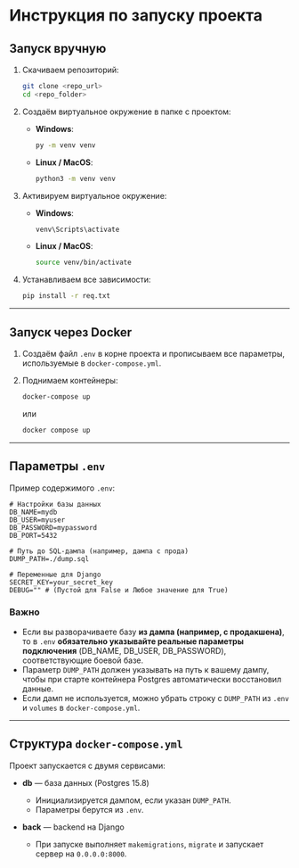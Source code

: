 # Инструкция по запуску проекта

## Запуск вручную

1. Скачиваем репозиторий:
   ```bash
   git clone <repo_url>
   cd <repo_folder>
    ```

2. Создаём виртуальное окружение в папке с проектом:

   * **Windows**:

     ```bash
     py -m venv venv
     ```
   * **Linux / MacOS**:

     ```bash
     python3 -m venv venv
     ```
3. Активируем виртуальное окружение:

   * **Windows**:

     ```bash
     venv\Scripts\activate
     ```
   * **Linux / MacOS**:

     ```bash
     source venv/bin/activate
     ```
4. Устанавливаем все зависимости:

   ```bash
   pip install -r req.txt
   ```

---

## Запуск через Docker

1. Создаём файл `.env` в корне проекта и прописываем все параметры, используемые в `docker-compose.yml`.
2. Поднимаем контейнеры:

   ```bash
   docker-compose up
   ```

   или

   ```bash
   docker compose up
   ```

---

## Параметры `.env`

Пример содержимого `.env`:

```env
# Настройки базы данных
DB_NAME=mydb
DB_USER=myuser
DB_PASSWORD=mypassword
DB_PORT=5432

# Путь до SQL-дампа (например, дампа с прода)
DUMP_PATH=./dump.sql

# Переменные для Django
SECRET_KEY=your_secret_key
DEBUG="" # (Пустой для False и Любое значение для True)
```

### Важно

* Если вы разворачиваете базу **из дампа (например, с продакшена)**, то в `.env` **обязательно указывайте реальные параметры подключения** (DB\_NAME, DB\_USER, DB\_PASSWORD), соответствующие боевой базе.
* Параметр `DUMP_PATH` должен указывать на путь к вашему дампу, чтобы при старте контейнера Postgres автоматически восстановил данные.
* Если дамп не используется, можно убрать строку с `DUMP_PATH` из `.env` и `volumes` в `docker-compose.yml`.

---

## Структура `docker-compose.yml`

Проект запускается с двумя сервисами:

* **db** — база данных (Postgres 15.8)

  * Инициализируется дампом, если указан `DUMP_PATH`.
  * Параметры берутся из `.env`.
* **back** — backend на Django

  * При запуске выполняет `makemigrations`, `migrate` и запускает сервер на `0.0.0.0:8000`.





